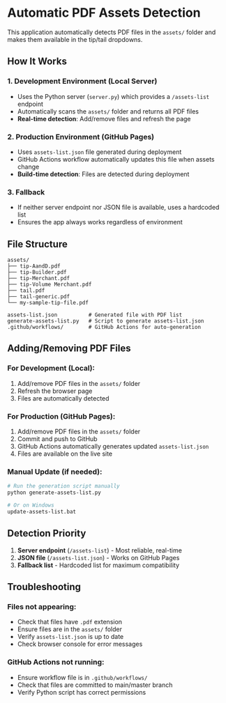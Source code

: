 # Automatic PDF Assets Detection

This application automatically detects PDF files in the `assets/` folder and makes them available in the tip/tail dropdowns.

## How It Works

### 1. Development Environment (Local Server)
- Uses the Python server (`server.py`) which provides a `/assets-list` endpoint
- Automatically scans the `assets/` folder and returns all PDF files
- **Real-time detection**: Add/remove files and refresh the page

### 2. Production Environment (GitHub Pages)
- Uses `assets-list.json` file generated during deployment
- GitHub Actions workflow automatically updates this file when assets change
- **Build-time detection**: Files are detected during deployment

### 3. Fallback
- If neither server endpoint nor JSON file is available, uses a hardcoded list
- Ensures the app always works regardless of environment

## File Structure

```
assets/
├── tip-AandD.pdf
├── tip-Builder.pdf
├── tip-Merchant.pdf
├── tip-Volume Merchant.pdf
├── tail.pdf
├── tail-generic.pdf
└── my-sample-tip-file.pdf

assets-list.json          # Generated file with PDF list
generate-assets-list.py   # Script to generate assets-list.json
.github/workflows/        # GitHub Actions for auto-generation
```

## Adding/Removing PDF Files

### For Development (Local):
1. Add/remove PDF files in the `assets/` folder
2. Refresh the browser page
3. Files are automatically detected

### For Production (GitHub Pages):
1. Add/remove PDF files in the `assets/` folder
2. Commit and push to GitHub
3. GitHub Actions automatically generates updated `assets-list.json`
4. Files are available on the live site

### Manual Update (if needed):
```bash
# Run the generation script manually
python generate-assets-list.py

# Or on Windows
update-assets-list.bat
```

## Detection Priority

1. **Server endpoint** (`/assets-list`) - Most reliable, real-time
2. **JSON file** (`/assets-list.json`) - Works on GitHub Pages
3. **Fallback list** - Hardcoded list for maximum compatibility

## Troubleshooting

### Files not appearing:
- Check that files have `.pdf` extension
- Ensure files are in the `assets/` folder
- Verify `assets-list.json` is up to date
- Check browser console for error messages

### GitHub Actions not running:
- Ensure workflow file is in `.github/workflows/`
- Check that files are committed to main/master branch
- Verify Python script has correct permissions 